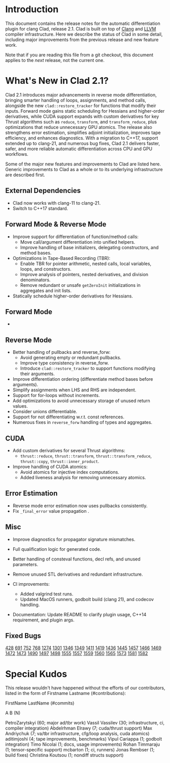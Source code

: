 Introduction
============

This document contains the release notes for the automatic differentiation
plugin for clang Clad, release 2.1. Clad is built on top of
[Clang](http://clang.llvm.org) and [LLVM](http://llvm.org>) compiler
infrastructure. Here we describe the status of Clad in some detail, including
major improvements from the previous release and new feature work.

Note that if you are reading this file from a git checkout,
this document applies to the *next* release, not the current one.


What's New in Clad 2.1?
========================

Clad 2.1 introduces major advancements in reverse mode differentiation, bringing
smarter handling of loops, assignments, and method calls, alongside the new
`clad::restore_tracker` for functions that modify their inputs. Forward mode
gains static scheduling for Hessians and higher-order derivatives, while CUDA
support expands with custom derivatives for key Thrust algorithms such as
`reduce`, `transform`, and `transform_reduce`, plus optimizations that reduce
unnecessary GPU atomics. The release also strengthens error estimation,
simplifies adjoint initialization, improves tape efficiency, and enhances
diagnostics. With a migration to C++17, support extended up to clang-21, and
numerous bug fixes, Clad 2.1 delivers faster, safer, and more reliable automatic
differentiation across CPU and GPU workflows.

Some of the major new features and improvements to Clad are listed here. Generic
improvements to Clad as a whole or to its underlying infrastructure are
described first.

External Dependencies
---------------------

* Clad now works with clang-11 to clang-21.
* Switch to C++17 standard.


Forward Mode & Reverse Mode
---------------------------

* Improve support for differentiation of function/method calls:
  - Move call/argument differentiation into unified helpers.
  - Improve handling of base initializers, delegating constructors, and method
    bases.
* Optimizations in Tape-Based Recording (TBR):
  - Enable TBR for pointer arithmetic, nested calls, local variables, loops,
    and constructors.
  - Improve analysis of pointers, nested derivatives, and division denominators.
  - Remove redundant or unsafe `getZeroInit` initializations in aggregates and
    init lists.
* Statically schedule higher-order derivatives for Hessians.


Forward Mode
------------
*

Reverse Mode
------------

* Better handling of pullbacks and reverse_forw:
  - Avoid generating empty or redundant pullbacks.
  - Improve type consistency in reverse_forw.
  - Introduce `clad::restore_tracker` to support functions modifying their
    arguments.
* Improve differentiation ordering (differentiate method bases before
  arguments).
* Simplify assignments when LHS and RHS are independent.
* Support for for-loops without increments.
* Add optimizations to avoid unnecessary storage of unused return values.
* Consider unions differentiable.
* Support for not differentiating w.r.t. const references.
* Numerous fixes in `reverse_forw` handling of types and aggregates.


CUDA
----
* Add custom derivatives for several Thrust algorithms:
  - `thrust::reduce`, `thrust::transform`, `thrust::transform_reduce`,
    `thrust::copy`, `thrust::inner_product`.
* Improve handling of CUDA atomics:
  - Avoid atomics for injective index computations.
  - Added liveness analysis for removing unnecessary atomics.


Error Estimation
----------------

* Reverse mode error estimation now uses pullbacks consistently.
* Fix `_final_error` value propagation .

Misc
----

* Improve diagnostics for propagator signature mismatches.
* Full qualification logic for generated code.
* Better handling of consteval functions, decl refs, and unused parameters.
* Remove unused STL derivatives and redundant infrastructure.
* CI improvements:
  - Added valgrind test runs.
  - Updated MacOS runners, godbolt build (clang 21), and codecov handling.

* Documentation: Update README to clarify plugin usage, C++14 requirement, and
  plugin args.

Fixed Bugs
----------

[428](https://github.com/vgvassilev/clad/issues/428)
[691](https://github.com/vgvassilev/clad/issues/691)
[752](https://github.com/vgvassilev/clad/issues/752)
[768](https://github.com/vgvassilev/clad/issues/768)
[1274](https://github.com/vgvassilev/clad/issues/1274)
[1301](https://github.com/vgvassilev/clad/issues/1301)
[1346](https://github.com/vgvassilev/clad/issues/1346)
[1349](https://github.com/vgvassilev/clad/issues/1349)
[1411](https://github.com/vgvassilev/clad/issues/1411)
[1419](https://github.com/vgvassilev/clad/issues/1419)
[1436](https://github.com/vgvassilev/clad/issues/1436)
[1445](https://github.com/vgvassilev/clad/issues/1445)
[1457](https://github.com/vgvassilev/clad/issues/1457)
[1466](https://github.com/vgvassilev/clad/issues/1466)
[1469](https://github.com/vgvassilev/clad/issues/1469)
[1472](https://github.com/vgvassilev/clad/issues/1472)
[1473](https://github.com/vgvassilev/clad/issues/1473)
[1490](https://github.com/vgvassilev/clad/issues/1490)
[1497](https://github.com/vgvassilev/clad/issues/1497)
[1498](https://github.com/vgvassilev/clad/issues/1498)
[1555](https://github.com/vgvassilev/clad/issues/1555)
[1557](https://github.com/vgvassilev/clad/issues/1557)
[1559](https://github.com/vgvassilev/clad/issues/1559)
[1560](https://github.com/vgvassilev/clad/issues/1560)
[1565](https://github.com/vgvassilev/clad/issues/1565)
[1573](https://github.com/vgvassilev/clad/issues/1573)
[1581](https://github.com/vgvassilev/clad/issues/1581)
[1582](https://github.com/vgvassilev/clad/issues/1582)


Special Kudos
=============

This release wouldn't have happened without the efforts of our contributors,
listed in the form of Firstname Lastname (#contributions):

FirstName LastName (#commits)

A B (N)

PetroZarytskyi (60; major ad/tbr work)
Vassil Vassilev (30; infrastructure, ci, compiler integration)
Abdelrhman Elrawy (7; cuda/thrust support)
Max Andriychuk (7; va/tbr infrastructure, cfg/loop analysis, cuda atomics)
aditimjoshi (4; tape improvements, benchmarks)
Vipul Cariappa (1; godbolt integration)
Timo Nicolai (1; docs, usage improvements)
Rohan Timmaraju (1; tensor-specific support)
mcbarton (1; ci, runners)
Jonas Rembser (1; build fixes)
Christina Koutsou (1; nondiff structs support)
